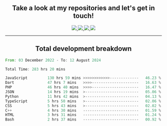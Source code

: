 <h2 align="center">
  Take a look at my repositories and let's get in touch!
</h2>
<p align="center">
  <a href="https://www.instagram.com/rayhanarkan?igsh=MXM3dHhmMTZ3ZWVsaA==">
    <img src="https://img.icons8.com/material-outlined/30/689d6a/instagram.png"/>
  </a>
  <a href="https://www.linkedin.com/in/rayhanarkan/">
    <img src="https://img.icons8.com/material-outlined/30/689d6a/linkedin.png"/>
  </a>
  <a href="">
    <img src="https://img.icons8.com/material-outlined/30/689d6a/geography.png"/>
  </a>
  <a href="mailto:rayhanarkan30@gmail.com">
    <img src="https://img.icons8.com/material-outlined/30/689d6a/email.png"/>
  </a>
</p>

---

<h2 align="center">Total development breakdown</h2>

<p align="center">
<!--START_SECTION:waka-->

```rust
From: 03 December 2022 - To: 12 August 2024

Total Time: 283 hrs 20 mins

JavaScript         130 hrs 59 mins >>>>>>>>>>>>-------------   46.23 %
Dart               47 hrs 7 mins   >>>>---------------------   16.63 %
PHP                46 hrs 40 mins  >>>>---------------------   16.47 %
JSON               14 hrs 19 mins  >------------------------   05.06 %
Python             11 hrs 42 mins  >------------------------   04.13 %
TypeScript         5 hrs 50 mins   >------------------------   02.06 %
CSS                5 hrs 43 mins   >------------------------   02.02 %
C++                4 hrs 30 mins   -------------------------   01.59 %
HTML               3 hrs 31 mins   -------------------------   01.24 %
Bash               2 hrs 37 mins   -------------------------   00.92 %
```

<!--END_SECTION:waka-->
</p>
